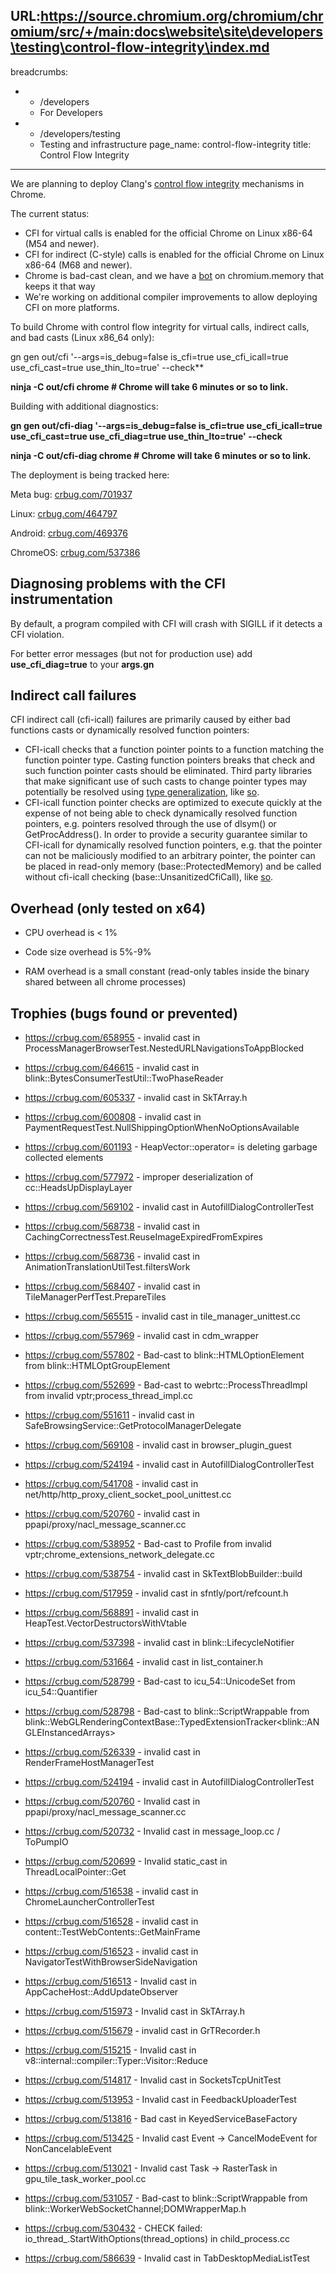 URL:https://source.chromium.org/chromium/chromium/src/+/main:docs\website\site\developers\testing\control-flow-integrity\index.md
---
breadcrumbs:
- - /developers
  - For Developers
- - /developers/testing
  - Testing and infrastructure
page_name: control-flow-integrity
title: Control Flow Integrity
---

We are planning to deploy Clang's [control flow
integrity](http://clang.llvm.org/docs/ControlFlowIntegrity.html) mechanisms in
Chrome.

The current status:

*   CFI for virtual calls is enabled for the official Chrome on Linux
            x86-64 (M54 and newer).
*   CFI for indirect (C-style) calls is enabled for the official Chrome
            on Linux x86-64 (M68 and newer).
*   Chrome is bad-cast clean, and we have a
            [bot](https://ci.chromium.org/p/chromium/builders/luci.chromium.ci/Linux%20CFI)
            on chromium.memory that keeps it that way
*   We're working on additional compiler improvements to allow deploying
            CFI on more platforms.

To build Chrome with control flow integrity for virtual calls, indirect calls,
and bad casts (Linux x86_64 only):

gn gen out/cfi '--args=is_debug=false is_cfi=true use_cfi_icall=true
use_cfi_cast=true use_thin_lto=true' --check**

**ninja -C out/cfi chrome # Chrome will take 6 minutes or so to link.**

Building with additional diagnostics:

**gn gen out/cfi-diag '--args=is_debug=false is_cfi=true use_cfi_icall=true
use_cfi_cast=true use_cfi_diag=true use_thin_lto=true' --check**

**ninja -C out/cfi-diag chrome # Chrome will take 6 minutes or so to link.**

The deployment is being tracked here:

Meta bug: [crbug.com/701937](https://crbug.com/701937)

Linux: [crbug.com/464797](https://crbug.com/464797)

Android: [crbug.com/469376](https://crbug.com/469376)

ChromeOS: [crbug.com/537386](https://crbug.com/537386)

## Diagnosing problems with the CFI instrumentation

By default, a program compiled with CFI will crash with SIGILL if it detects a
CFI violation.

For better error messages (but not for production use) add **use_cfi_diag=true**
to your **args.gn**

## Indirect call failures

CFI indirect call (cfi-icall) failures are primarily caused by either bad
functions casts or dynamically resolved function pointers:

*   CFI-icall checks that a function pointer points to a function
            matching the function pointer type. Casting function pointers breaks
            that check and such function pointer casts should be eliminated.
            Third party libraries that make significant use of such casts to
            change pointer types may potentially be resolved using [type
            generalization](https://clang.llvm.org/docs/ControlFlowIntegrity.html#fsanitize-cfi-icall-generalize-pointers),
            like
            [so](https://chromium-review.googlesource.com/c/chromium/src/+/938494).
*   CFI-icall function pointer checks are optimized to execute quickly
            at the expense of not being able to check dynamically resolved
            function pointers, e.g. pointers resolved through the use of dlsym()
            or GetProcAddress(). In order to provide a security guarantee
            similar to CFI-icall for dynamically resolved function pointers,
            e.g. that the pointer can not be maliciously modified to an
            arbitrary pointer, the pointer can be placed in read-only memory
            (base::ProtectedMemory) and be called without cfi-icall checking
            (base::UnsanitizedCfiCall), like
            [so](https://chromium-review.googlesource.com/c/chromium/src/+/1000426).

## Overhead (only tested on x64)

- CPU overhead is &lt; 1%

- Code size overhead is 5%-9%

- RAM overhead is a small constant (read-only tables inside the binary shared
between all chrome processes)

## Trophies (bugs found or prevented)

- <https://crbug.com/658955> - invalid cast in
ProcessManagerBrowserTest.NestedURLNavigationsToAppBlocked

- <https://crbug.com/646615> - invalid cast in
blink::BytesConsumerTestUtil::TwoPhaseReader

- <https://crbug.com/605337> - invalid cast in SkTArray.h

- <https://crbug.com/600808> - invalid cast in
PaymentRequestTest.NullShippingOptionWhenNoOptionsAvailable

- <https://crbug.com/601193> - HeapVector::operator= is deleting garbage
collected elements

- <https://crbug.com/577972> - improper deserialization of
cc::HeadsUpDisplayLayer

- <https://crbug.com/569102> - invalid cast in AutofillDialogControllerTest

- <https://crbug.com/568738> - invalid cast in
CachingCorrectnessTest.ReuseImageExpiredFromExpires

- <https://crbug.com/568736> - invalid cast in
AnimationTranslationUtilTest.filtersWork

- <https://crbug.com/568407> - invalid cast in TileManagerPerfTest.PrepareTiles

- <https://crbug.com/565515> - invalid cast in tile_manager_unittest.cc

- <https://crbug.com/557969> - invalid cast in cdm_wrapper

- <https://crbug.com/557802> - Bad-cast to blink::HTMLOptionElement from
blink::HTMLOptGroupElement

- <https://crbug.com/552699> - Bad-cast to webrtc::ProcessThreadImpl from
invalid vptr;process_thread_impl.cc

- <https://crbug.com/551611> - invalid cast in
SafeBrowsingService::GetProtocolManagerDelegate

- <https://crbug.com/569108> - invalid cast in browser_plugin_guest

- <https://crbug.com/524194> - invalid cast in AutofillDialogControllerTest

- <https://crbug.com/541708> - invalid cast in
net/http/http_proxy_client_socket_pool_unittest.cc

- <https://crbug.com/520760> - invalid cast in
ppapi/proxy/nacl_message_scanner.cc

- <https://crbug.com/538952> - Bad-cast to Profile from invalid
vptr;chrome_extensions_network_delegate.cc

- <https://crbug.com/538754> - invalid cast in SkTextBlobBuilder::build

- <https://crbug.com/517959> - invalid cast in sfntly/port/refcount.h

- <https://crbug.com/568891> - invalid cast in
HeapTest.VectorDestructorsWithVtable

- <https://crbug.com/537398> - invalid cast in blink::LifecycleNotifier

- <https://crbug.com/531664> - invalid cast in list_container.h

- <https://crbug.com/528799> - Bad-cast to icu_54::UnicodeSet from
icu_54::Quantifier

- <https://crbug.com/528798> - Bad-cast to blink::ScriptWrappable from
blink::WebGLRenderingContextBase::TypedExtensionTracker&lt;blink::ANGLEInstancedArrays&gt;
- <https://crbug.com/526339> - invalid cast in RenderFrameHostManagerTest

- <https://crbug.com/524194> - invalid cast in AutofillDialogControllerTest

- <https://crbug.com/520760> - Invalid cast in
ppapi/proxy/nacl_message_scanner.cc

- <https://crbug.com/520732> - Invalid cast in message_loop.cc / ToPumpIO

- <https://crbug.com/520699> - Invalid static_cast in ThreadLocalPointer::Get

- <https://crbug.com/516538> - invalid cast in ChromeLauncherControllerTest

- <https://crbug.com/516528> - invalid cast in
content::TestWebContents::GetMainFrame

- <https://crbug.com/516523> - invalid cast in
NavigatorTestWithBrowserSideNavigation

- <https://crbug.com/516513> - Invalid cast in AppCacheHost::AddUpdateObserver

- <https://crbug.com/515973> - Invalid cast in SkTArray.h

- <https://crbug.com/515679> - invalid cast in GrTRecorder.h

- <https://crbug.com/515215> - Invalid cast in
v8::internal::compiler::Typer::Visitor::Reduce
- <https://crbug.com/514817> - Invalid cast in SocketsTcpUnitTest

- <https://crbug.com/513953> - Invalid cast in FeedbackUploaderTest

- <https://crbug.com/513816> - Bad cast in KeyedServiceBaseFactory

- <https://crbug.com/513425> - Invalid cast Event -&gt; CancelModeEvent for
NonCancelableEvent

- <https://crbug.com/513021> - Invalid cast Task -&gt; RasterTask in
gpu_tile_task_worker_pool.cc

- <https://crbug.com/531057> - Bad-cast to blink::ScriptWrappable from
blink::WorkerWebSocketChannel;DOMWrapperMap.h

- <https://crbug.com/530432> - CHECK failed:
io_thread_.StartWithOptions(thread_options) in child_process.cc

- <https://crbug.com/586639> - Invalid cast in TabDesktopMediaListTest
